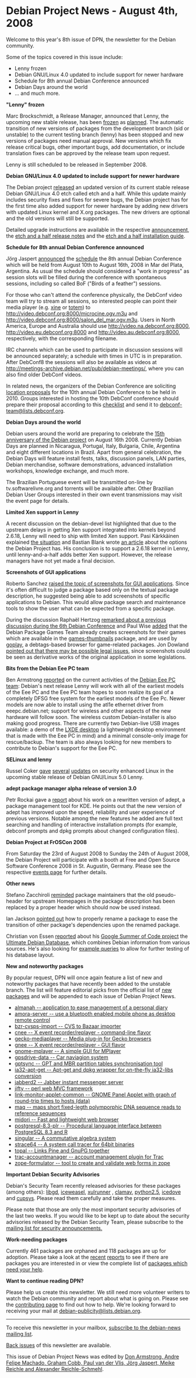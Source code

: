 
Debian Project News - August 4th, 2008
======================================


Welcome to this year's 8th issue of DPN, the newsletter for the Debian
community.  

Some of the topics covered in this issue include:


* Lenny frozen
* Debian GNU/Linux 4.0 updated to include support for newer hardware
* Schedule for 8th annual Debian Conference announced
* Debian Days around the world
* ... and much more.


**"Lenny" frozen**


Marc Brockschmidt, a Release Manager, announced that Lenny, the
upcoming new stable release, has been [frozen](https://lists.debian.org/debian-devel-announce/2008/07/msg00007.html)
as [planned](https://lists.debian.org/debian-devel-announce/2008/07/msg00005.html).
The automatic transition of new versions of packages from the development
branch (sid or unstable) to the current testing branch
(lenny) has been stopped and new versions of packages need manual
approval. New versions which fix release critical bugs, other important bugs,
add documentation, or include translation fixes can be approved by the release
team upon request.


Lenny is still scheduled to be released in September 2008.


**Debian GNU/Linux 4.0 updated to include support for newer hardware**


The Debian project [released](https://www.debian.org/News/2008/20080726) an updated version
of its current stable release Debian GNU/Linux 4.0 etch called etch
and a half. While this update mainly includes security fixes and fixes for
severe bugs, the Debian project has for the first time also added support for
newer hardware by adding new drivers with updated Linux kernel and X.org
packages. The new drivers are optional and the old versions will still be
supported.


Detailed upgrade instructions are available in the respective [announcement](https://www.debian.org/News/2008/20080726), the
[etch and a half release notes](https://www.debian.org/releases/etch/etchnhalf) and the
[etch and a half installation guide](https://www.debian.org/releases/etch/debian-installer/etchnhalf).


**Schedule for 8th annual Debian Conference announced**


Jörg Jaspert [announced](https://lists.debian.org/debian-devel-announce/2008/08/msg00001.html) the
[schedule](http://penta.debconf.org/dc8_schedule/) the 8th annual Debian Conference which will be held
from August 10th to August 16th, 2008 in Mar del Plata, Argentina. As usual the schedule should considered a
"work in progress" as session slots will be filled during the conference with spontaneous sessions,
including so called BoF ("Birds of a feather") sessions.


For those who can't attend the conference physically, the DebConf video team
will try to stream all sessions, so interested people can point their media
player (e.g. [xine](https://packages.debian.org/xine-ui) or [totem](https://packages.debian.org/totem))
to <http://video.debconf.org:8000/microcine.ogv.m3u>
and <http://video.debconf.org:8000/salon_del_mar.ogv.m3u>.
Users in North America, Europe and Australia should use
http://video.na.debconf.org:8000, http://video.eu.debconf.org:8000 and
http://video.au.debconf.org:8000, respectively, with the corresponding
filename.


IRC channels which can be used to participate in discussion sessions will be
announced separately; a schedule with times in UTC is in preparation. After
DebConf8 the sessions will also be available as videos at
<http://meetings-archive.debian.net/pub/debian-meetings/>,
where you can also find older DebConf videos.


In related news, the organizers of the Debian Conference are soliciting
[location proposals](https://lists.debian.org/debian-devel-announce/2008/08/msg00000.html)
for the 10th annual Debian Conference to be held in
2010. Groups interested in hosting the 10th DebConf conference should prepare
their proposal according to this [checklist](http://wiki.debconf.org/wiki/LocationCheckList) and
send it to [debconf-team@lists.debconf.org](mailto:debconf-team@lists.debconf.org).


**Debian Days around the world**


Debian users around the world are preparing to celebrate the [15th
anniversary of the Debian project](https://wiki.debian.org/DebianDay2008) on August 16th 2008. Currently Debian Days are planned in Nicaragua,
Portugal, Italy, Bulgaria, Chile, Argentina and eight different locations in Brazil. Apart from general
celebration, the Debian Days will feature install fests, talks, discussion panels, LAN parties, Debian
merchandise, software demonstrations, advanced installation workshops, knowledge exchange, and much
more.


The Brazilian Portuguese event will be transmitted on-line by tv.softwarelivre.org and torrents
will be available after. Other Brazilian Debian User Groups interested in their own event
transmissions may visit the event page for details.


**Limited Xen support in Lenny**


A recent discussion on the debian-devel list highlighted that due to the
upstream delays in getting Xen support integrated into kernels beyond 2.6.18,
Lenny will need to ship with limited Xen support. Pasi Kärkkäinen explained
[the situation](https://lists.debian.org/debian-devel/2008/07/msg00475.html)
and Bastian Blank wrote [an article](https://lists.debian.org/debian-devel/2008/07/msg00476.html)
about the options the Debian Project has. His conclusion is to support a 2.6.18 kernel in Lenny,
until lenny-and-a-half adds better Xen support. However, the release managers
have not yet made a final decision.


**Screenshots of GUI applications**


Roberto Sanchez [raised the
topic of screenshots for GUI applications](https://lists.debian.org/debian-devel/2008/07/msg00770.html). Since it's often difficult to
judge a package based only on the textual package description, he suggested
being able to add screenshots of specific applications to Debian. This would
allow package search and maintenance tools to show the user what can be
expected from a specific package.


During the discussion Raphaël Hertzog
[remarked about
a previous discussion during the 6th Debian Conference](https://lists.debian.org/debian-devel/2008/07/msg00782.html) and Paul Wise
[added](https://lists.debian.org/debian-devel/2008/07/msg00774.html) that the
Debian Package Games Team already creates screenshots for their games which are
available in the [games-thumbnails](https://packages.debian.org/games-thumbnails)
package, and are used by [goplay](https://packages.debian.org/goplay),
a debtags-based browser for game-related packages. Jon Dowland
[pointed out
that there may be possible legal issues](https://lists.debian.org/debian-devel/2008/07/msg00877.html), since screenshots could be seen as
derivative works of the original application in some legislations.


**Bits from the Debian Eee PC team**


Ben Armstrong [reported](https://lists.debian.org/debian-devel-announce/2008/08/msg00002.html)
on the current activities of the [Debian Eee PC team](https://wiki.debian.org/DebianEeePC): Debian's next
release Lenny will work with all of the earliest models of the Eee PC and the
Eee PC team hopes to soon realize its goal of a completely DFSG free system for
the earliest models of the Eee Pc. Newer models are now able to install using
the atl1e ethernet driver from eeepc.debian.net; support for wireless and other
aspects of the new hardware will follow soon. The wireless custom
Debian-installer is also making good progress. There are currently two
Debian-live USB images available: a demo of the [LXDE
desktop](http://lxde.org/) (a lightweight desktop environment that is made with the Eee PC in
mind) and a minimal console-only image for rescue/backup. The team is also
always looking for new members to contribute to Debian's support for the Eee
PC.


**SELinux and lenny**


Russel Coker [gave](http://etbe.coker.com.au/2008/07/31/installing-se-linux-on-lenny/)
[several](http://etbe.coker.com.au/2008/08/01/selinux-activate/) [updates](http://etbe.coker.com.au/2008/08/04/lenny-se-linux-on-the-desktop/)
on security enhanced Linux in the upcoming stable release of Debian GNU/Linux
5.0 Lenny.


**adept package manager alpha release of version 3.0**


Petr Rockai gave a [report](http://web.mornfall.net/blog/adept_3.0_alpha_5.html) about his
work on a rewritten version of adept, a package management tool for KDE. He
points out that the new version of adept has improved upon the speed,
reliability and user experience of previous versions. Notable among the new
features he added are full text searching and handling of interactive
installation prompts (for example, debconf prompts and dpkg prompts about
changed configuration files).


**Debian Project at FrOSCon 2008**


From Saturday the 23rd of August 2008 to Sunday the 24th of August 2008, the
Debian Project will participate with a booth at Free and Open Source Software
Conference 2008 in St. Augustin, Germany. Please see the respective
[events page](https://www.debian.org/events/2008/0823-froscon) for
further details.


**Other news**


Stefano Zacchiroli
[reminded](http://upsilon.cc/~zack/blog/posts/2008/07/reminder:_Homepage_pseudo_fields_are_GONE/)
package maintainers that the old pseudo-header for upstream Homepages in the
package description has been replaced by a proper header which should now be
used instead.


Ian Jackson [pointed
out](https://lists.debian.org/debian-devel/2008/07/msg00844.html) how to properly rename a package to ease the transition of other
package's dependencies upon the renamed package.


Christian von Essen [reported](https://lists.debian.org/debian-qa/2008/07/msg00105.html)
about his [Google Summer of
Code project](https://www.debian.org/News/2008/20080427) the [Ultimate Debian
Database](https://wiki.debian.org/UltimateDebianDatabase), which combines Debian information from various sources. He's
also looking for [example
queries](https://lists.debian.org/debian-qa/2008/08/msg00002.html) to allow for further testing of his database layout.


**New and noteworthy packages**


By popular request, DPN will once again feature a list of new and noteworthy
packages that have recently been added to the unstable branch. The list will
feature editorial picks from the official list of [new packages](https://packages.debian.org/unstable/main/newpkg) and
will be appended to each issue of Debian Project News.


* [almanah -- application to ease management of a personal diary](https://packages.debian.org/unstable/main/almanah)
* [amora-server -- use a bluetooth enabled mobile phone as desktop remote control](https://packages.debian.org/unstable/main/amora-server)
* [bzr-cvsps-import -- CVS to Bazaar importer](https://packages.debian.org/unstable/main/bzr-cvsps-import)
* [cnee -- X event recorder/replayer - command-line flavor](https://packages.debian.org/unstable/main/cnee)
* [gecko-mediaplayer -- Media plug-in for Gecko browsers](https://packages.debian.org/unstable/main/gecko-mediaplayer)
* [gnee -- X event recorder/replayer - GUI flavor](https://packages.debian.org/unstable/main/gnee)
* [gnome-mplayer -- A simple GUI for MPlayer](https://packages.debian.org/unstable/main/gnome-mplayer)
* [gpsdrive-data -- Car naviagion system](https://packages.debian.org/unstable/main/gpsdrive-data)
* [gptsync -- GPT and MBR partition tables synchronisation tool](https://packages.debian.org/unstable/main/gptsync)
* [ia32-apt-get -- Apt-get and dpkg wrapper for on-the-fly ia32-libs conversion](https://packages.debian.org/unstable/main/ia32-apt-get)
* [jabberd2 -- Jabber instant messenger server](https://packages.debian.org/unstable/main/jabberd2)
* [jifty -- perl web MVC framework](https://packages.debian.org/unstable/main/jifty)
* [link-monitor-applet-common -- GNOME Panel Applet with graph of round-trip times to hosts (data)](https://packages.debian.org/unstable/main/link-monitor-applet-common)
* [maq -- maps short fixed-legth polymporphic DNA sequence reads to reference sequences](https://packages.debian.org/unstable/main/maq)
* [midori -- Fast and lightweight web browser](https://packages.debian.org/unstable/main/midori)
* [postgresql-8.3-plr -- Procedural language interface between PostgreSQL 8.3 and R](https://packages.debian.org/unstable/main/postgresql-8.3-plr)
* [singular -- A commutative algebra system](https://packages.debian.org/unstable/main/singular)
* [strace64 -- A system call tracer for 64bit binaries](https://packages.debian.org/unstable/main/strace64)
* [topal -- Links Pine and GnuPG together](https://packages.debian.org/unstable/main/topal)
* [trac-accountmanager -- account management plugin for Trac](https://packages.debian.org/unstable/main/trac-accountmanager)
* [zope-formulator -- tool to create and validate web forms in zope](https://packages.debian.org/unstable/main/zope-formulator)


**Important Debian Security Advisories**


Debian's Security Team recently released advisories for these packages (among others): [libgd](https://www.debian.org/security/2008/dsa-1613),
[iceweasel](https://www.debian.org/security/2008/dsa-1614),
[xulrunner](https://www.debian.org/security/2008/dsa-1615) ,
[clamav](https://www.debian.org/security/2008/dsa-1616),
[python2.5](https://www.debian.org/security/2008/dsa-1620),
[icedove](https://www.debian.org/security/2008/dsa-1621) and
[cupsys](https://www.debian.org/security/2008/dsa-1625).
Please read them carefully and take the proper measures.


Please note that those are only the most important security advisories of
the last two weeks. If you would like to be kept up to date about the security
advisories released by the Debian Security Team, please subscribe to the
[mailing list for
security announcements.](https://lists.debian.org/debian-security-announce/)


**Work-needing packages**


Currently 461 packages are orphaned and 118 packages are up for adoption.
Please take a look at the [recent](https://lists.debian.org/debian-devel/2008/06/msg00762.html)
[reports](https://lists.debian.org/debian-devel/2008/08/msg00004.html)
to see if there are packages you are interested in or view the complete list of
[packages which need
your help](https://www.debian.org/devel/wnpp/help_requested).


**Want to continue reading DPN?**


Please help us create this newsletter. We still need more volunteer writers
to watch the Debian community and report about what is going on. Please see the
[contributing
page](https://wiki.debian.org/ProjectNews/HowToContribute) to find out how to help. We're looking forward to receiving your mail
at [debian-publicity@lists.debian.org](mailto:debian-publicity@lists.debian.org).




---



 To receive this newsletter in your mailbox, [subscribe to the debian-news mailing list](https://lists.debian.org/debian-news/).



[Back issues](https://www.debian.org/News/weekly/) of this newsletter are available.



This issue of Debian Project News was edited by [Don Armstrong, Andre Felipe Machado, Graham Cobb, Paul van der Vlis, Jörg Jaspert, Meike Reichle and Alexander Reichle-Schmehl](mailto:debian-publicity@lists.debian.org).




